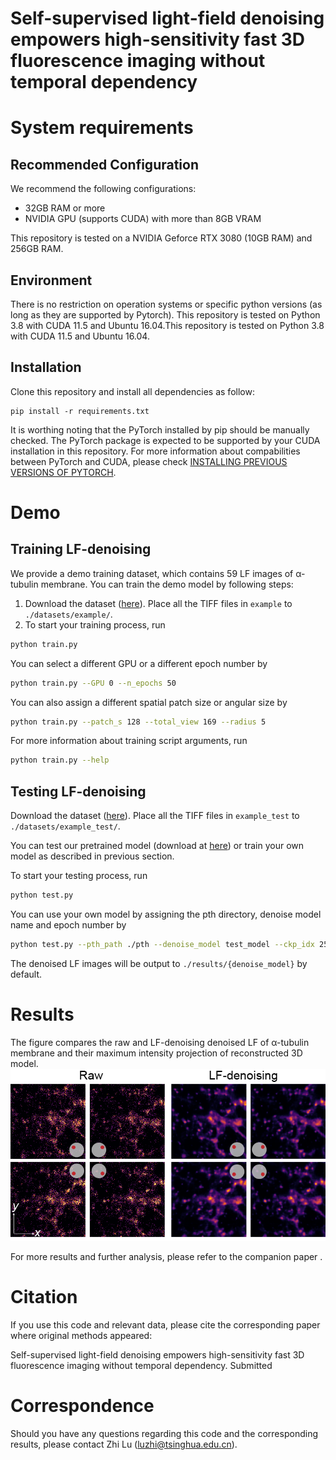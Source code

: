 # Self-supervised light-field denoising empowers high-sensitivity fast 3D fluorescence imaging without temporal dependency

# System requirements
## Recommended Configuration

We recommend the following configurations:

* 32GB RAM or more
* NVIDIA GPU (supports CUDA) with more than 8GB VRAM

This repository is tested on a NVIDIA Geforce RTX 3080 (10GB RAM) and 256GB RAM.

## Environment
There is no restriction on operation systems or specific python versions (as long as they are supported by Pytorch). This repository is tested on Python 3.8 with CUDA 11.5 and Ubuntu 16.04.This repository is tested on Python 3.8 with CUDA 11.5 and Ubuntu 16.04.

## Installation
Clone this repository and install all dependencies as follow:
```shell
pip install -r requirements.txt
``````

It is worthing noting that the PyTorch installed by pip should be manually checked. The PyTorch package is expected to be supported by your CUDA installation in this repository. For more information about compabilities between PyTorch and CUDA, please check [INSTALLING PREVIOUS VERSIONS OF PYTORCH](https://pytorch.org/get-started/previous-versions/).

# Demo
## Training LF-denoising

We provide a demo training dataset, which contains 59 LF images of α-tubulin membrane. You can train the demo model by following steps:

1. Download the dataset ([here](https://zenodo.org/records/11274187)). Place all the TIFF files in `example` to `./datasets/example/`.
2. To start your training process, run
```bash
python train.py
```
You can select a different GPU or a different epoch number by
```bash
python train.py --GPU 0 --n_epochs 50
```

You can also assign a different spatial patch size or angular size by 
```bash
python train.py --patch_s 128 --total_view 169 --radius 5
```

For more information about training script arguments, run
```bash
python train.py --help
```

## Testing LF-denoising

Download the dataset ([here](https://zenodo.org/records/11274187)). Place all the TIFF files in `example_test` to `./datasets/example_test/`.

You can test our pretrained model (download at [here](https://zenodo.org/records/11274324)) or train your own model as described in previous section.

To start your testing process, run

```bash
python test.py
```

You can use your own model by assigning the pth directory, denoise model name and epoch number by

```bash
python test.py --pth_path ./pth --denoise_model test_model --ckp_idx 25
```

The denoised LF images will be output to `./results/{denoise_model}` by default.

# Results

The figure compares the raw and LF-denoising denoised LF of α-tubulin membrane and their maximum intensity projection of reconstructed 3D model.
<img src="result.png">

For more results and further analysis, please refer to the companion paper []().

# Citation
If you use this code and relevant data, please cite the corresponding paper where original methods appeared:

Self-supervised light-field denoising empowers high-sensitivity fast 3D fluorescence imaging without temporal dependency. Submitted

# Correspondence
Should you have any questions regarding this code and the corresponding results, please contact Zhi Lu (luzhi@tsinghua.edu.cn).